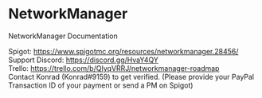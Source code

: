 # NetworkManager
NetworkManager Documentation

Spigot: https://www.spigotmc.org/resources/networkmanager.28456/
Support Discord: https://discord.gg/HvaY4QY<br>
Trello: https://trello.com/b/QIyqVRRJ/networkmanager-roadmap<br>
Contact Konrad (Konrad#9159) to get verified. (Please provide your PayPal Transaction ID of your payment or send a PM on Spigot)
